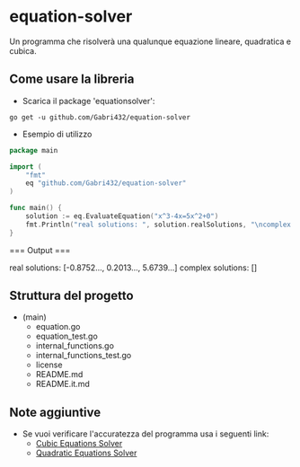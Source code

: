 # equation-solver
Un programma che risolverà una qualunque equazione lineare, quadratica e cubica.

## Come usare la libreria
- Scarica il package 'equationsolver':
```
go get -u github.com/Gabri432/equation-solver
```

- Esempio di utilizzo
```go
package main

import (
    "fmt"
    eq "github.com/Gabri432/equation-solver"
)

func main() {
    solution := eq.EvaluateEquation("x^3-4x=5x^2+0")
    fmt.Println("real solutions: ", solution.realSolutions, "\ncomplex solutions:", solution.complexSolutions)
}

```
=== Output ===

real solutions: [-0.8752..., 0.2013..., 5.6739...]
complex solutions: []

## Struttura del progetto
- (main)
  - equation.go
  - equation_test.go
  - internal_functions.go
  - internal_functions_test.go
  - license
  - README.md
  - README.it.md

## Note aggiuntive
- Se vuoi verificare l'accuratezza del programma usa i seguenti link:
  - [Cubic Equations Solver](https://www.calculatorsoup.com/calculators/algebra/cubicequation.php)
  - [Quadratic Equations Solver](https://www.calculatorsoup.com/calculators/algebra/quadratic-formula-calculator.php)